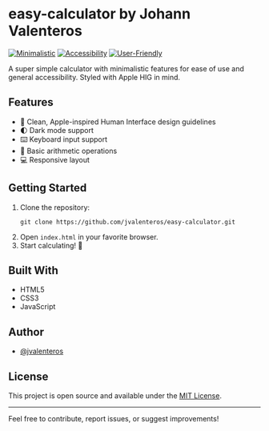 # easy-calculator by Johann Valenteros

[![Minimalistic](https://img.shields.io/badge/Style-Minimalistic-blue.svg)](https://github.com/jvalenteros/easy-calculator)
[![Accessibility](https://img.shields.io/badge/Focus-Accessibility-green.svg)](https://github.com/jvalenteros/easy-calculator)
[![User-Friendly](https://img.shields.io/badge/UX-User--Friendly-orange.svg)](https://github.com/jvalenteros/easy-calculator)

A super simple calculator with minimalistic features for ease of use and general accessibility. Styled with Apple HIG in mind.

##  Features

- 🎨 Clean, Apple-inspired Human Interface design guidelines
- 🌓 Dark mode support
- ⌨️ Keyboard input support
- 🔢 Basic arithmetic operations
- 💻 Responsive layout

##  Getting Started

1. Clone the repository:
   ```
   git clone https://github.com/jvalenteros/easy-calculator.git
   ```
2. Open `index.html` in your favorite browser.
3. Start calculating! 🎉

##  Built With

- HTML5
- CSS3
- JavaScript

##  Author

- [@jvalenteros](https://github.com/jvalenteros)

##  License

This project is open source and available under the [MIT License](LICENSE).

---

Feel free to contribute, report issues, or suggest improvements!